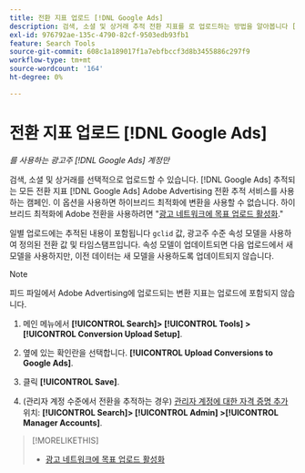 ```yaml
---
title: 전환 지표 업로드 [!DNL Google Ads]
description: 검색, 소셜 및 상거래 추적 전환 지표를 로 업로드하는 방법을 알아봅니다 [!DNL Google Ads].
exl-id: 976792ae-135c-4790-82cf-9503edb93fb1
feature: Search Tools
source-git-commit: 608c1a189017f1a7ebfbccf3d8b3455886c297f9
workflow-type: tm+mt
source-wordcount: '164'
ht-degree: 0%

---
```


# 전환 지표 업로드 [!DNL Google Ads]

*를 사용하는 광고주 [!DNL Google Ads] 계정만*

검색, 소셜 및 상거래를 선택적으로 업로드할 수 있습니다. [!DNL Google Ads] 추적되는 모든 전환 지표 [!DNL Google Ads] Adobe Advertising 전환 추적 서비스를 사용하는 캠페인. 이 옵션을 사용하면 하이브리드 최적화에 변환을 사용할 수 없습니다. 하이브리드 최적화에 Adobe 전환을 사용하려면 &quot;[광고 네트워크에 목표 업로드 활성화](objective-upload-to-networks.md).&quot;

일별 업로드에는 추적된 내용이 포함됩니다 `gclid` 값, 광고주 수준 속성 모델을 사용하여 정의된 전환 값 및 타임스탬프입니다. 속성 모델이 업데이트되면 다음 업로드에서 새 모델을 사용하지만, 이전 데이터는 새 모델을 사용하도록 업데이트되지 않습니다.

>[!NOTE]
>
>피드 파일에서 Adobe Advertising에 업로드되는 변환 지표는 업로드에 포함되지 않습니다.

1. 메인 메뉴에서 **[!UICONTROL Search]> [!UICONTROL Tools] >[!UICONTROL Conversion Upload Setup]**.

1. 옆에 있는 확인란을 선택합니다. **[!UICONTROL Upload Conversions to Google Ads]**.

1. 클릭 **[!UICONTROL Save]**.

1. (관리자 계정 수준에서 전환을 추적하는 경우) [관리자 계정에 대한 자격 증명 추가](/help/search-social-commerce/admin/manager-accounts.md) 위치: **[!UICONTROL Search]> [!UICONTROL Admin] >[!UICONTROL Manager Accounts]**.

>[!MORELIKETHIS]
>
>* [광고 네트워크에 목표 업로드 활성화](objective-upload-to-networks.md)
